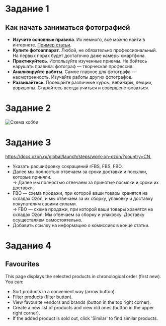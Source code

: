 # Задание 1
## Как начать заниматься фотографией
* **Изучите основные правила**. Их немного, все можно найти в интернете. [Пример статьи](https://lifehacker.ru/perfect-photo/).
* **Купите фотоаппарат**. Любой, не обязательно профессиональный. На первых порах будет достаточно даже камеры смартфона.
* **Практикуйтесь**. Используйте изученные приемы. Не бойтесь нарушать правила: фотограф — творческая профессия.
* **Анализируйте работы**. Самое главное для фотографа — насмотренность. Изучайте работы других фотографов.
* **Развивайтесь**. Посещайте различные курсы, вебинары, лекции, воркшопы. Старайтесь всегда учиться и совершенствоваться.

# Задание 2
<image src="https://drive.google.com/file/d/1EeVeNKt9oqV-6qq_SHG3JDu1ZheaJ8h8/view?usp=sharing" alt="Схема хобби">

# Задание 3
https://docs.ozon.ru/global/launch/steps/work-on-ozon/?country=CN 
* Указать расшифровку сокращений rFBS, FBS, FBO.
* Далее мы полностью отвечаем за сроки доставки и посылки, которые приняли.
</br>-> Далее мы полностью отвечаем за принятые посылки и сроки их доставки.
* FBO — схема продажи, при которой ваши товары хранятся на складах Ozon, и мы отвечаем за их сборку, упаковку и доставку покупателям своими силами.
</br>-> FBO — схема продажи, при которой ваши товары хранятся на складах Ozon. Мы отвечаем за сборку и упаковку. Доставку осуществляем самостоятельно.
*  Добавить ссылку на информацию о комиссиях в конце статьи.

# Задание 4
## Favourites
This page displays the selected products in chronological order (first new). You can:
* Sort products in a convenient way (arrow button).
* Filter products (filter button).
* View favourite vendors and brands (button in the top right corner).
* Create a new list of products and view old ones (button in the upper right corner).
* If the added product is sold out, click 'Similar' to find similar products.
